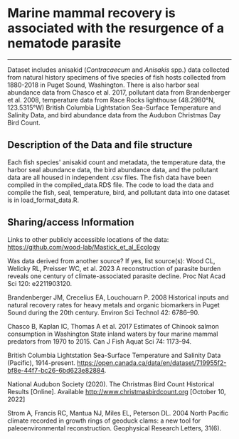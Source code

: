 # Marine mammal recovery is associated with the resurgence of a nematode parasite
---

Dataset includes anisakid (*Contracaecum* and *Anisakis* spp.) data collected from natural history specimens of five species of fish hosts collected from 1880-2018 in Puget Sound, Washington. There is also harbor seal abundance data from Chasco et al. 2017, pollutant data from Brandenberger et al. 2008, temperature data from Race Rocks lighthouse (48.2980°N, 123.5315°W) British Columbia Lightstation Sea-Surface Temperature and Salinity Data, and bird abundance data from the Audubon Christmas Day Bird Count. 


## Description of the Data and file structure

Each fish species' anisakid count and metadata, the temperature data, the harbor seal abundance data, the bird abundance data, and the pollutant data are all housed in independent .csv files. The fish data have been compiled in the compiled_data.RDS file. The code to load the data and compile the fish, seal, temperature, bird, and pollutant data into one dataset is in load_format_data.R. 

## Sharing/access Information

Links to other publicly accessible locations of the data: https://github.com/wood-lab/Mastick_et_al_Ecology

Was data derived from another source?
If yes, list source(s): 
Wood CL, Welicky RL, Preisser WC, et al. 2023 A reconstruction of parasite burden reveals one century of climate-associated parasite decline. Proc Nat Acad Sci 120: e2211903120.

Brandenberger JM, Crecelius EA, Louchouarn P. 2008 Historical inputs and natural recovery rates for heavy metals and organic biomarkers in Puget Sound during the 20th century. Environ Sci Technol 42: 6786–90.

Chasco B, Kaplan IC, Thomas A et al. 2017 Estimates of Chinook salmon consumption in Washington State inland waters by four marine mammal predators from 1970 to 2015. Can J Fish Aquat Sci 74: 1173–94.

British Columbia Lightstation Sea-Surface Temperature and Salinity Data (Pacific), 1914-present. https://open.canada.ca/data/en/dataset/719955f2-bf8e-44f7-bc26-6bd623e82884.

National Audubon Society (2020). The Christmas Bird Count Historical Results [Online]. Available http://www.christmasbirdcount.org [October 10, 2022]

Strom A, Francis RC, Mantua NJ, Miles EL, Peterson DL. 2004 North Pacific climate recorded in growth rings of geoduck clams: a new tool for paleoenvironmental reconstruction. Geophysical Research Letters, 31(6).

